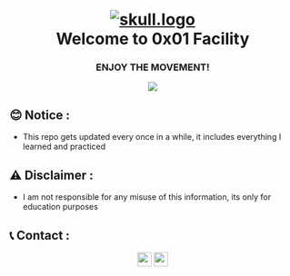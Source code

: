 <h1 align="center">
  <br>
  <a href="https://github.com/smadi0x01/0x01Facility"><img src="https://e.top4top.io/p_2595wwo5x1.gif" alt="skull.logo"></a>
  <br>
  Welcome to 0x01 Facility
  <br>
</h1>

<h3 align="center">ENJOY THE MOVEMENT!</h3>

<p align="center">
  <a href="">
    <img src="https://img.shields.io/badge/General-Methods-black.svg">

  </a>
  </p>

## 😊 Notice :

- This repo gets updated every once in a while, it includes everything I learned and practiced

## ⚠️ Disclaimer :

- I am not responsible for any misuse of this information, its only for education purposes

## 📞 Contact :

<p align="center">
<a href="https://linkedin.com/in/saud-smadi" target="_blank"><img align="center" src="https://cdn.jsdelivr.net/npm/simple-icons@3.0.1/icons/linkedin.svg" alt="smadi" height="25" width="25" /></a>
<a href="https://t.me/rootsmadi" target="_blank"><img align="center" src="https://cdn.jsdelivr.net/npm/simple-icons@3.0.1/icons/telegram.svg" alt="smadi" height="25" width="25" /></a>
</p>
